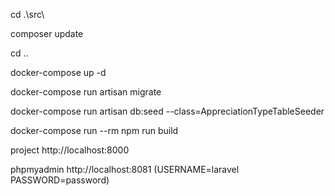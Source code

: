 cd .\src\

composer update

cd ..

docker-compose up -d

docker-compose run artisan migrate

docker-compose run artisan db:seed --class=AppreciationTypeTableSeeder

docker-compose run --rm npm run build

project http://localhost:8000

phpmyadmin http://localhost:8081    (USERNAME=laravel PASSWORD=password)